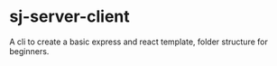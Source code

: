 # sj-server-client
A cli to create a basic express and react template, folder structure for beginners.
